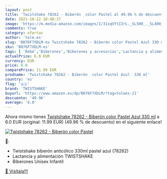 ```yaml
---
layout: post
title: 'Twistshake 78262 - Biberón  color Pastel al 49.96 % de descuento'
date: 2021-10-22 10:40:27
image: 'https://m.media-amazon.com/images/I/31xqVYtI3rL._SL500_._SL400_.jpg'
comments: true
category: ofertas
author: 'tole.es'
slug: 'B076F7XDLM-es Twistshake 78262 - Biberón color Pastel Azul 330 ml'
sku: 'B076F7XDLM-es'
tags: [ 'Bebé','Biberones','Biberones y accesorios','Lactancia y alimentación','biberón','twistshake', ]
actualPrice: 6.0 EUR
currency: EUR
price: 6.0
comparePrice: 11.99 EUR
prodname: 'Twistshake 78262 - Biberón  color Pastel Azul  330 ml'
country: 'es'
flag: '🇪🇸'
brand: 'TWISTSHAKE'
buyurl: 'https://www.amazon.es/dp/B076F7XDLM/?tag=tolees-21'
descuento: '49.96'
average: '6.0'
---
```


Ahora mismo tienes [Twistshake 78262 - Biberón  color Pastel Azul  330 ml](https://www.amazon.es/dp/B076F7XDLM/?tag=tolees-21) a 6.0 EUR (original: 11.99 EUR) (49.96 %  de descuento) en el siguiente enlace!

[![Twistshake 78262 - Biberón  color Pastel](https://m.media-amazon.com/images/I/31xqVYtI3rL._SL500_._SL400_.jpg)](https://www.amazon.es/dp/B076F7XDLM/?tag=tolees-21)

🔎:

- Twistshake biberón anticólico 330ml pastel azul (78262)
- Lactancia y alimentación TWISTSHAKE
- Biberones Unisex Infantil

[🛒 Visítala!!!](https://www.amazon.es/dp/B076F7XDLM/?tag=tolees-21)

